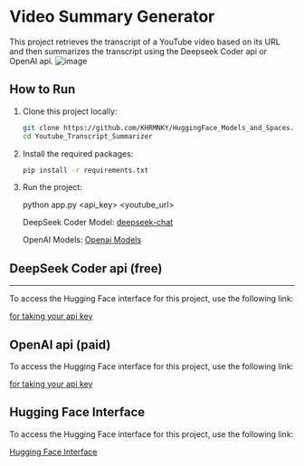 # Video Summary Generator

This project retrieves the transcript of a YouTube video based on its URL and then summarizes the transcript using the Deepseek Coder api or OpenAI api.
![image](https://github.com/KHRMNKY/HuggingFace_Models_and_Spaces/assets/83987220/723e873f-dc72-4e6d-946c-59d832fc7df1)


## How to Run

1. Clone this project locally:

    ```bash
    git clone https://github.com/KHRMNKY/HuggingFace_Models_and_Spaces.git
    cd Youtube_Transcript_Summarizer
    ```

2. Install the required packages:

    ```bash
    pip install -r requirements.txt
    ```

    
3. Run the project:

    
    python app.py <api_key> <model> <youtube_url>
    
    DeepSeek Coder Model: [deepseek-chat](https://platform.deepseek.com/)

    OpenAI Models: [Openai Models](https://platform.openai.com/docs/models)


## DeepSeek Coder api (free)
-----------------------------------------

To access the Hugging Face interface for this project, use the following link:

[for taking your api key](https://platform.deepseek.com/api_keys)



## OpenAI api (paid)

To access the Hugging Face interface for this project, use the following link:

[for taking your api key](https://platform.openai.com/api-keys)



## Hugging Face Interface

To access the Hugging Face interface for this project, use the following link:

[Hugging Face Interface](https://huggingface.co/spaces/KAHRAMAN42/youtube_transcript)


